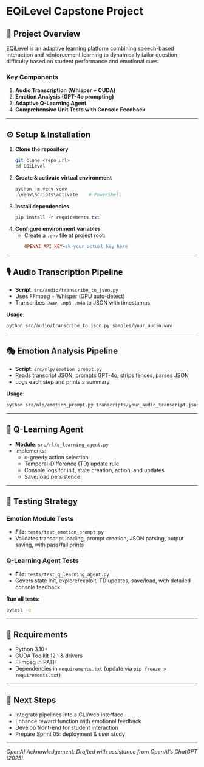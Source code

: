 # EQiLevel Capstone Project

## 📖 Project Overview
EQiLevel is an adaptive learning platform combining speech-based interaction and reinforcement learning to dynamically tailor question difficulty based on student performance and emotional cues.

### Key Components
1. **Audio Transcription (Whisper + CUDA)**
2. **Emotion Analysis (GPT-4o prompting)**
3. **Adaptive Q-Learning Agent**
4. **Comprehensive Unit Tests with Console Feedback**

---

## ⚙️ Setup & Installation
1. **Clone the repository**
   ```bash
   git clone <repo_url>
   cd EQiLevel
   ```
2. **Create & activate virtual environment**
   ```powershell
   python -m venv venv
   .\venv\Scripts\activate    # PowerShell
   ```
3. **Install dependencies**
   ```powershell
   pip install -r requirements.txt
   ```
4. **Configure environment variables**
   - Create a `.env` file at project root:
     ```ini
     OPENAI_API_KEY=sk-your_actual_key_here
     ```

---

## 🎙️ Audio Transcription Pipeline
- **Script**: `src/audio/transcribe_to_json.py`
- Uses FFmpeg + Whisper (GPU auto-detect)
- Transcribes `.wav`, `.mp3`, `.m4a` to JSON with timestamps

**Usage:**
```bash
python src/audio/transcribe_to_json.py samples/your_audio.wav
```

---

## 🎭 Emotion Analysis Pipeline
- **Script**: `src/nlp/emotion_prompt.py`
- Reads transcript JSON, prompts GPT-4o, strips fences, parses JSON
- Logs each step and prints a summary

**Usage:**
```bash
python src/nlp/emotion_prompt.py transcripts/your_audio_transcript.json
```

---

## 🤖 Q-Learning Agent
- **Module**: `src/rl/q_learning_agent.py`
- Implements:
  - ε-greedy action selection
  - Temporal-Difference (TD) update rule
  - Console logs for init, state creation, action, and updates
  - Save/load persistence

---

## 🧪 Testing Strategy
### Emotion Module Tests
- **File**: `tests/test_emotion_prompt.py`
- Validates transcript loading, prompt creation, JSON parsing, output saving, with pass/fail prints

### Q-Learning Agent Tests
- **File**: `tests/test_q_learning_agent.py`
- Covers state init, explore/exploit, TD updates, save/load, with detailed console feedback

**Run all tests:**
```bash
pytest -q
```

---

## 📜 Requirements
- Python 3.10+
- CUDA Toolkit 12.1 & drivers
- FFmpeg in PATH
- Dependencies in `requirements.txt` (update via `pip freeze > requirements.txt`)

---

## 🚀 Next Steps
- Integrate pipelines into a CLI/web interface
- Enhance reward function with emotional feedback
- Develop front-end for student interaction
- Prepare Sprint 05: deployment & user study

---

*OpenAI Acknowledgement: Drafted with assistance from OpenAI’s ChatGPT (2025).*
